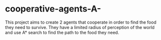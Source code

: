 # cooperative-agents-A-
This project aims to create 2 agents that cooperate in order to find the food they need to survive. They have a limited radius of perception of the world and use A* search to find the path to the food they need.
